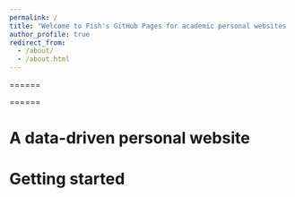 ```yaml
---
permalink: /
title: "Welcome to Fish's GitHub Pages for academic personal websites :)"
author_profile: true
redirect_from: 
  - /about/
  - /about.html
---
```


======


======



A data-driven personal website
======


Getting started
======
